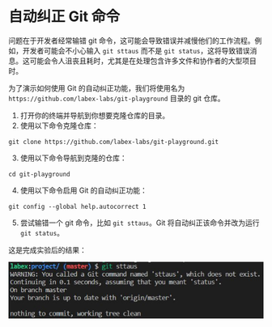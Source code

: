 # 自动纠正 Git 命令

问题在于开发者经常输错 git 命令，这可能会导致错误并减慢他们的工作流程。例如，开发者可能会不小心输入 `git sttaus` 而不是 `git status`，这将导致错误消息。这可能会令人沮丧且耗时，尤其是在处理包含许多文件和协作者的大型项目时。

为了演示如何使用 Git 的自动纠正功能，我们将使用名为 `https://github.com/labex-labs/git-playground` 目录的 git 仓库。

1. 打开你的终端并导航到你想要克隆仓库的目录。
2. 使用以下命令克隆仓库：

```
git clone https://github.com/labex-labs/git-playground.git
```

3. 使用以下命令导航到克隆的仓库：

```
cd git-playground
```

4. 使用以下命令启用 Git 的自动纠正功能：

```
git config --global help.autocorrect 1
```

5. 尝试输错一个 git 命令，比如 `git sttaus`。Git 将自动纠正该命令并改为运行 `git status`。

这是完成实验后的结果：

![Git 自动纠正命令结果](../assets/challenge-autocorrect-step1-1.jpg)
